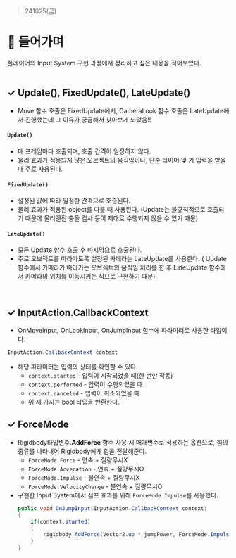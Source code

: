 > 241025(금)

# 📍 들어가며
플레이어의 Input System 구현 과정에서 정리하고 싶은 내용을 적어보았다.
<br><br>


## ✓ Update(), FixedUpdate(), LateUpdate()
- Move 함수 호출은 FixedUpdate에서, CameraLook 함수 호출은 LateUpdate에서 진행했는데 그 이유가 궁금해서 찾아보게 되었음!!

#### `Update()`
- 매 프레임마다 호출되며, 호출 간격이 일정하지 않다.
- 물리 효과가 적용되지 않은 오브젝트의 움직임이나, 단순 타이머 및 키 입력을 받을 때 주로 사용된다.

#### `FixedUpdate()`
- 설정된 값에 따라 일정한 간격으로 호출된다.
- 물리 효과가 적용된 object를 다룰 때 사용된다. (Update는 불규칙적으로 호출되기 때문에 물리엔진 충돌 검사 등이 제대로 수행되지 않을 수 있기 때문)

#### `LateUpdate()`
- 모든 Update 함수 호출 후 마지막으로 호출된다.
- 주로 오브젝트를 따라가도록 설정된 카메라는 LateUpdate를 사용한다. ( Update 함수에서 카메라가 따라가는 오브젝트의 움직임 처리를 한 후 LateUpdate 함수에서 카메라의 위치를 이동시키는 식으로 구현하기 때문)
<br>

## ✓ InputAction.CallbackContext
- OnMoveInput, OnLookInput, OnJumpInput 함수에 파라미터로 사용한 타입이다.
```C#
InputAction.CallbackContext context
```
- 해당 파라미터는 입력의 상태를 확인할 수 있다.
  - `context.started` - 입력이 시작되었을 때(한 번만 작동)
  - `context.performed` - 입력이 수행되었을 때
  - `context.canceled` - 입력이 취소되었을 때
  - 위 세 가지는 bool 타입을 반환한다.

## ✓ ForceMode
- Rigidbody타입변수.**AddForce** 함수 사용 시 매개변수로 적용하는 옵션으로, 힘의 종류를 나타내어 Rigidbody에게 힘을 전달해준다.
  - `ForceMode.Force` - 연속 + 질량무시X
  - `ForceMode.Acceration` - 연속 + 질량무시O
  - `ForceMode.Impulse` - 불연속 + 질량무시X
  - `ForceMode.VelocityChange` - 불연속 + 질량무시O
- 구현한 Input System에서 점프 효과를 위해 `ForceMode.Impulse`를 사용했다.
    ```C#
    public void OnJumpInput(InputAction.CallbackContext context)
    {
        if(context.started)
        {
            rigidbody.AddForce(Vector2.up * jumpPower, ForceMode.Impulse);
        }
    }
    ```
